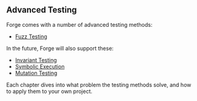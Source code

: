 ## Advanced Testing

Forge comes with a number of advanced testing methods:

- [Fuzz Testing](./fuzz-testing.md)

In the future, Forge will also support these:

- [Invariant Testing](#)
- [Symbolic Execution](#)
- [Mutation Testing](#)

Each chapter dives into what problem the testing methods solve, and how to apply them to your own project.
